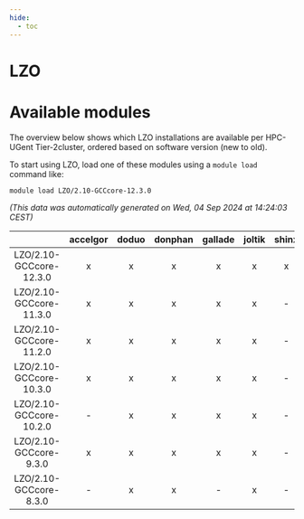 ```yaml
---
hide:
  - toc
---
```


LZO
===

# Available modules


The overview below shows which LZO installations are available per HPC-UGent Tier-2cluster, ordered based on software version (new to old).

To start using LZO, load one of these modules using a `module load` command like:

```shell
module load LZO/2.10-GCCcore-12.3.0
```

*(This data was automatically generated on Wed, 04 Sep 2024 at 14:24:03 CEST)*  

| |accelgor|doduo|donphan|gallade|joltik|shinx|skitty|
| :---: | :---: | :---: | :---: | :---: | :---: | :---: | :---: |
|LZO/2.10-GCCcore-12.3.0|x|x|x|x|x|x|x|
|LZO/2.10-GCCcore-11.3.0|x|x|x|x|x|-|x|
|LZO/2.10-GCCcore-11.2.0|x|x|x|x|x|-|x|
|LZO/2.10-GCCcore-10.3.0|x|x|x|x|x|-|x|
|LZO/2.10-GCCcore-10.2.0|-|x|x|x|x|-|x|
|LZO/2.10-GCCcore-9.3.0|x|x|x|x|x|-|x|
|LZO/2.10-GCCcore-8.3.0|-|x|x|-|x|-|x|
